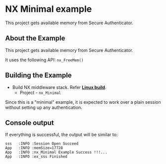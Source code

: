 # NX Minimal example

This project gets available memory from Secure Authenticator.

## About the Example

This project gets available memory from Secure Authenticator.

It uses the following API:
	`nx_FreeMem()`

## Building the Example

- Build NX middleware stack. Refer [**Linux build**](../../../doc/linux/readme.md).
	- Project - `nx_Minimal`

Since this is a "minimal" example, it is expected to work over a plain session without setting up any authentication.

## Console output

If everything is successful, the output will be similar to:
```
sss   :INFO :Session Open Succeed
App   :INFO :memSize=17728
App   :INFO :nx_Minimal Example Success !!!...
App   :INFO :ex_sss Finished
```

